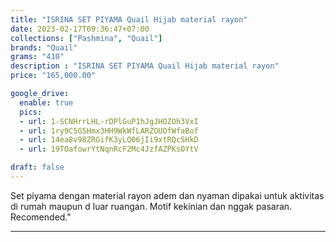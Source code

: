 ```yaml
---
title: "ISRINA SET PIYAMA Quail Hijab material rayon"
date: 2023-02-17T09:36:47+07:00
collections: ["Pashmina", "Quail"]
brands: "Quail"
grams: "410"
description : "ISRINA SET PIYAMA Quail Hijab material rayon"
price: "165,000.00"

google_drive:
  enable: true
  pics:
  - url: 1-SCNHrrLHL-rDPlGuP1hJgJHOZOh3VxI
  - url: 1ry9C5G5Hmx3HH9WkWfLARZOUOfWfaBof
  - url: 14ea8v98ZRGifK3yLQ06jIi9xtRQcSHkD
  - url: 19TOafowrYtNqnRcF2Mc4JzfAZPKsOYtV

draft: false
---
```


Set piyama dengan material rayon adem dan nyaman dipakai untuk aktivitas di rumah maupun d luar ruangan. Motif kekinian dan nggak pasaran. Recomended."

-------   
 
